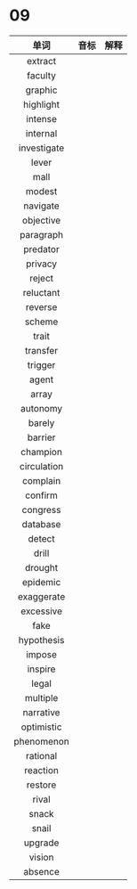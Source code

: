 # 09

|    单词     | 音标 | 解释 |
| :---------: | :--: | :--: |
|   extract   |      |      |
|   faculty   |      |      |
|   graphic   |      |      |
|  highlight  |      |      |
|   intense   |      |      |
|  internal   |      |      |
| investigate |      |      |
|    lever    |      |      |
|    mall     |      |      |
|   modest    |      |      |
|  navigate   |      |      |
|  objective  |      |      |
|  paragraph  |      |      |
|  predator   |      |      |
|   privacy   |      |      |
|   reject    |      |      |
|  reluctant  |      |      |
|   reverse   |      |      |
|   scheme    |      |      |
|    trait    |      |      |
|  transfer   |      |      |
|   trigger   |      |      |
|    agent    |      |      |
|    array    |      |      |
|  autonomy   |      |      |
|   barely    |      |      |
|   barrier   |      |      |
|  champion   |      |      |
| circulation |      |      |
|  complain   |      |      |
|   confirm   |      |      |
|  congress   |      |      |
|  database   |      |      |
|   detect    |      |      |
|    drill    |      |      |
|   drought   |      |      |
|  epidemic   |      |      |
| exaggerate  |      |      |
|  excessive  |      |      |
|    fake     |      |      |
| hypothesis  |      |      |
|   impose    |      |      |
|   inspire   |      |      |
|    legal    |      |      |
|  multiple   |      |      |
|  narrative  |      |      |
| optimistic  |      |      |
| phenomenon  |      |      |
|  rational   |      |      |
|  reaction   |      |      |
|   restore   |      |      |
|    rival    |      |      |
|    snack    |      |      |
|    snail    |      |      |
|   upgrade   |      |      |
|   vision    |      |      |
|   absence   |      |      |